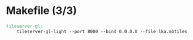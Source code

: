 # Makefile (3/3)

```Makefile
tileserver-gl:
	tileserver-gl-light --port 8000 --bind 0.0.0.0 --file lka.mbtiles
```
